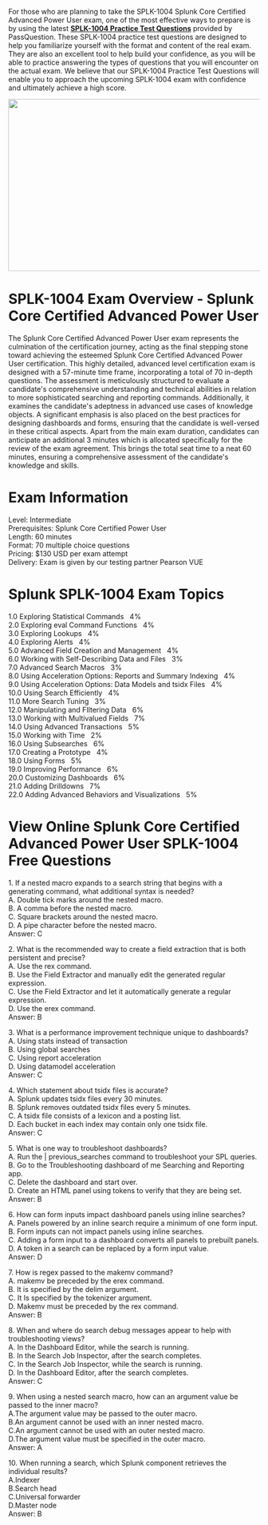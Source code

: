 <p>For those who are planning to take the SPLK-1004 Splunk Core Certified Advanced Power User exam, one of the most effective ways to prepare is by using the latest <strong><a href="https://www.passquestion.com/splk-1004.html">SPLK-1004 Practice Test Questions</a></strong> provided by PassQuestion. These SPLK-1004 practice test questions are designed to help you familiarize yourself with the format and content of the real exam. They are also an excellent tool to help build your confidence, as you will be able to practice answering the types of questions that you will encounter on the actual exam. We believe that our SPLK-1004 Practice Test Questions will enable you to approach the upcoming SPLK-1004 exam with confidence and ultimately achieve a high score.</p>

<p><img alt="" src="https://www.passquestion.com/uploads/pqcom/images/20240315/d13698fb68ec0aba64ae527792f4e90f.png" style="height:345px; width:618px" /></p>

<h1>SPLK-1004 Exam Overview - Splunk Core Certified Advanced Power User</h1>

<p>The Splunk Core Certified Advanced Power User exam represents the culmination of the certification journey, acting as the final stepping stone toward achieving the esteemed Splunk Core Certified Advanced Power User certification. This highly detailed, advanced level certification exam is designed with a 57-minute time frame, incorporating a total of 70 in-depth questions. The assessment is meticulously structured to evaluate a candidate&#39;s comprehensive understanding and technical abilities in relation to more sophisticated searching and reporting commands. Additionally, it examines the candidate&#39;s adeptness in advanced use cases of knowledge objects. A significant emphasis is also placed on the best practices for designing dashboards and forms, ensuring that the candidate is well-versed in these critical aspects. Apart from the main exam duration, candidates can anticipate an additional 3 minutes which is allocated specifically for the review of the exam agreement. This brings the total seat time to a neat 60 minutes, ensuring a comprehensive assessment of the candidate&#39;s knowledge and skills.</p>

<h1>Exam Information</h1>

<p>Level: Intermediate<br />
Prerequisites: Splunk Core Certified Power User<br />
Length: 60 minutes<br />
Format: 70 multiple choice questions<br />
Pricing: $130 USD per exam attempt<br />
Delivery: Exam is given by our testing partner Pearson VUE</p>

<h1>Splunk SPLK-1004 Exam Topics</h1>

<p>1.0 Exploring Statistical Commands &nbsp; 4%<br />
2.0 Exploring eval Command Functions &nbsp; 4%<br />
3.0 Exploring Lookups &nbsp; 4%<br />
4.0 Exploring Alerts &nbsp; 4%<br />
5.0 Advanced Field Creation and Management &nbsp; 4%<br />
6.0 Working with Self-Describing Data and Files &nbsp; 3%<br />
7.0 Advanced Search Macros &nbsp; 3%<br />
8.0 Using Acceleration Options: Reports and Summary Indexing &nbsp; 4%<br />
9.0 Using Acceleration Options: Data Models and tsidx Files &nbsp; 4%<br />
10.0 Using Search Efficiently &nbsp; 4%<br />
11.0 More Search Tuning &nbsp; 3%<br />
12.0 Manipulating and FIltering Data &nbsp; 6%<br />
13.0 Working with Multivalued Fields &nbsp; 7%<br />
14.0 Using Advanced Transactions &nbsp; 5%<br />
15.0 Working with Time &nbsp; 2%<br />
16.0 Using Subsearches &nbsp; 6%<br />
17.0 Creating a Prototype &nbsp; 4%<br />
18.0 Using Forms &nbsp; 5%<br />
19.0 Improving Performance &nbsp; 6%<br />
20.0 Customizing Dashboards &nbsp; 6%<br />
21.0 Adding Drilldowns &nbsp; 7%<br />
22.0 Adding Advanced Behaviors and Visualizations &nbsp; 5%</p>

<h1>View Online Splunk Core Certified Advanced Power User SPLK-1004 Free Questions</h1>

<p>1. If a nested macro expands to a search string that begins with a generating command, what additional syntax is needed?<br />
A. Double tick marks around the nested macro.<br />
B. A comma before the nested macro.<br />
C. Square brackets around the nested macro.<br />
D. A pipe character before the nested macro.<br />
Answer: C</p>

<p>2. What is the recommended way to create a field extraction that is both persistent and precise?<br />
A. Use the rex command.<br />
B. Use the Field Extractor and manually edit the generated regular expression.<br />
C. Use the Field Extractor and let it automatically generate a regular expression.<br />
D. Use the erex command.<br />
Answer: B</p>

<p>3. What is a performance improvement technique unique to dashboards?<br />
A. Using stats instead of transaction<br />
B. Using global searches<br />
C. Using report acceleration<br />
D. Using datamodel acceleration<br />
Answer: C</p>

<p>4. Which statement about tsidx files is accurate?<br />
A. Splunk updates tsidx files every 30 minutes.<br />
B. Splunk removes outdated tsidx files every 5 minutes.<br />
C. A tsidx file consists of a lexicon and a posting list.<br />
D. Each bucket in each index may contain only one tsidx file.<br />
Answer: C</p>

<p>5. What is one way to troubleshoot dashboards?<br />
A. Run the | previous_searches command to troubleshoot your SPL queries.<br />
B. Go to the Troubleshooting dashboard of me Searching and Reporting app.<br />
C. Delete the dashboard and start over.<br />
D. Create an HTML panel using tokens to verify that they are being set.<br />
Answer: B</p>

<p>6. How can form inputs impact dashboard panels using inline searches?<br />
A. Panels powered by an inline search require a minimum of one form input.<br />
B. Form inputs can not impact panels using inline searches.<br />
C. Adding a form input to a dashboard converts all panels to prebuilt panels.<br />
D. A token in a search can be replaced by a form input value.<br />
Answer: D</p>

<p>7. How is regex passed to the makemv command?<br />
A. makemv be preceded by the erex command.<br />
B. It is specified by the delim argument.<br />
C. It Is specified by the tokenizer argument.<br />
D. Makemv must be preceded by the rex command.<br />
Answer: B</p>

<p>8. When and where do search debug messages appear to help with troubleshooting views?<br />
A. In the Dashboard Editor, while the search is running.<br />
B. In the Search Job Inspector, after the search completes.<br />
C. In the Search Job Inspector, while the search is running.<br />
D. In the Dashboard Editor, after the search completes.<br />
Answer: C</p>

<p>9. When using a nested search macro, how can an argument value be passed to the inner macro?<br />
A.The argument value may be passed to the outer macro.<br />
B.An argument cannot be used with an inner nested macro.<br />
C.An argument cannot be used with an outer nested macro.<br />
D.The argument value must be specified in the outer macro.<br />
Answer: A</p>

<p>10. When running a search, which Splunk component retrieves the individual results?<br />
A.Indexer<br />
B.Search head<br />
C.Universal forwarder<br />
D.Master node<br />
Answer: B</p>

